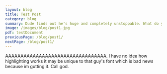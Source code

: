```yaml
---
layout: blog
title: Test Post
category: blog
summary: Dude finds out he's huge and completely unstoppable. What do you do in this situation?
image: /images/blog/post1.jpg
pdf: testDocument
previousPage: /blog/post1/
nextPage: /blog/post1/
---
```


AAAAAAAAAAAAAAAAAAAAAAAAAAAAAAAAA. I have no idea how highlighting works it may be unique to that guy's font which is bad news because im gutting it. Call god.
